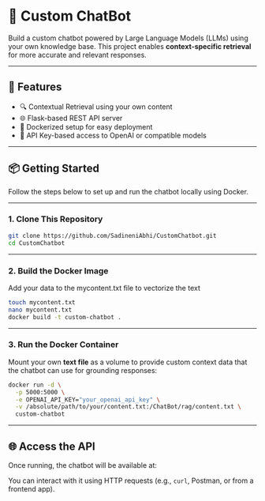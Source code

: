 # 🤖 Custom ChatBot

Build a custom chatbot powered by Large Language Models (LLMs) using your own knowledge base. This project enables **context-specific retrieval** for more accurate and relevant responses.

---

## 🧰 Features

- 🔍 Contextual Retrieval using your own content
- 🌐 Flask-based REST API server
- 🐳 Dockerized setup for easy deployment
- 🔐 API Key-based access to OpenAI or compatible models

---

## 📦 Getting Started

Follow the steps below to set up and run the chatbot locally using Docker.

---

### 1. Clone This Repository

```bash
git clone https://github.com/SadineniAbhi/CustomChatbot.git
cd CustomChatbot
```
---

### 2. Build the Docker Image
Add your data to the mycontent.txt file to vectorize the text
```bash
touch mycontent.txt
nano mycontent.txt
docker build -t custom-chatbot .
```
---
### 3. Run the Docker Container

Mount your own **text file** as a volume to provide custom context data that the chatbot can use for grounding responses:

```bash
docker run -d \
  -p 5000:5000 \
  -e OPENAI_API_KEY="your_openai_api_key" \
  -v /absolute/path/to/your/content.txt:/ChatBot/rag/content.txt \
  custom-chatbot
```
---

## 🌐 Access the API

Once running, the chatbot will be available at:


You can interact with it using HTTP requests (e.g., `curl`, Postman, or from a frontend app).



